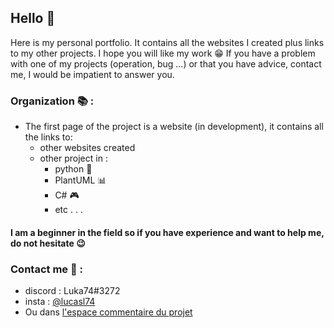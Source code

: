 ## Hello 👋
Here is my personal portfolio. It contains all the websites I created plus links to my other projects. I hope you will like my work 😁 If you have a problem with one of my projects (operation, bug ...) or that you have advice, contact me, I would be impatient to answer you.

### Organization 📚 :
* The first page of the project is a website (in development), it contains all the links to:
  * other websites created
  * other project in :
    * python 🐍
    * PlantUML 📊
    * C# 🎮
    * etc . . .

#### I am a beginner in the field so if you have experience and want to help me, do not hesitate 😉
### Contact me 📧 : 
* discord : Luka74#3272
* insta : [@lucasl74](https://www.instagram.com/lucasl74/)
* Ou dans [l'espace commentaire du projet](https://github.com/Intermarch3/Intermarch3.github.io/discussions/2)
